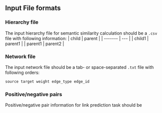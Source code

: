 ## Input File formats

### Hierarchy file

The input hierarchy file for semantic similarity calculation should be a `.csv` file with following information:
| child | parent  |
| ------- | --- |
| child1 | parent1 |
| parent1 | parent2 |

### Network file

The input network file should be a tab- or space-separated `.txt` file with following orders:
```python
source target weight edge_type edge_id
```

### Positive/negative pairs

Positive/negative pair information for link prediction task should be 
